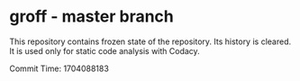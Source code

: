 # groff - master branch

This repository contains frozen state of the repository.
Its history is cleared. It is used only for static code
analysis with Codacy.

Commit Time: 1704088183